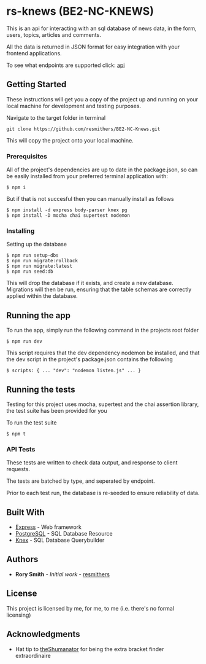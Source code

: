 # rs-knews (BE2-NC-KNEWS)

This is an api for interacting with an sql database of news data, in the form, users, topics, articles and comments.

All the data is returned in JSON format for easy integration with your frontend applications.

To see what endpoints are supported click: [api](https://rs-knews.herokuapp.com/api)

## Getting Started

These instructions will get you a copy of the project up and running on your local machine for development and testing purposes.

Navigate to the target folder in terminal

```
git clone https://github.com/resmithers/BE2-NC-Knews.git
```
This will copy the project onto your local machine.

### Prerequisites

All of the project's dependencies are up to date in the package.json, so can be easily installed from your preferred terminal application with:

```
$ npm i
```

But if that is not succesful then you can manually install as follows

```
$ npm install -d express body-parser knex pg
$ npm install -D mocha chai supertest nodemon
```

### Installing

Setting up the database

```
$ npm run setup-dbs
$ npm run migrate:rollback 
$ npm run migrate:latest
$ npm run seed:db
```

This will drop the database if it exists, and create a new database. Migrations will then be run, ensuring that the table schemas are correctly applied within the database. 

## Running the app

To run the app, simply run the following command in the projects root folder

```
$ npm run dev
```

This script requires that the dev dependency nodemon be installed, and that the dev script in the project's package.json contains the following

```
$ scripts: { ... "dev": "nodemon listen.js" ... }
```

## Running the tests

Testing for this project uses mocha, supertest and the chai assertion library, the test suite has been provided for you

To run the test suite

```
$ npm t
```

### API Tests

These tests are written to check data output, and response to client requests.

The tests are batched by type, and seperated by endpoint.

Prior to each test run, the database is re-seeded to ensure reliability of data.

## Built With

* [Express](https://expressjs.com) - Web framework 
* [PostgreSQL](https://www.postgresql.org) - SQL Database Resource
* [Knex](https://knexjs.org) - SQL Database Querybuilder

## Authors

* **Rory Smith** - *Initial work* - [resmithers](https://github.com/resmithers)

## License

This project is licensed by me, for me, to me (i.e. there's no formal licensing)

## Acknowledgments

* Hat tip to [theShumanator](https://github.com/theshumanator) for being the extra bracket finder extraordinaire

